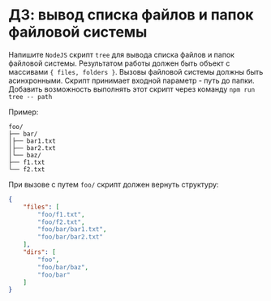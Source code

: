 # ДЗ: вывод списка файлов и папок файловой системы

Напишите `NodeJS` скрипт `tree` для вывода списка файлов и папок файловой системы.
Результатом работы должен быть объект с массивами `{ files, folders }`.
Вызовы файловой системы должны быть асинхронными.
Скрипт принимает входной параметр - путь до папки.
Добавить возможность выполнять этот скрипт через команду `npm run tree -- path`

Пример:
```
foo/
├── bar/
│├── bar1.txt
│├── bar2.txt
│└── baz/
├── f1.txt
└── f2.txt
```

При вызове с путем `foo/` скрипт должен вернуть структуру:
```json
{
    "files": [
        "foo/f1.txt",
        "foo/f2.txt",
        "foo/bar/bar1.txt",
        "foo/bar/bar2.txt"
    ],
    "dirs": [
        "foo",
        "foo/bar/baz",
        "foo/bar"
    ]
}